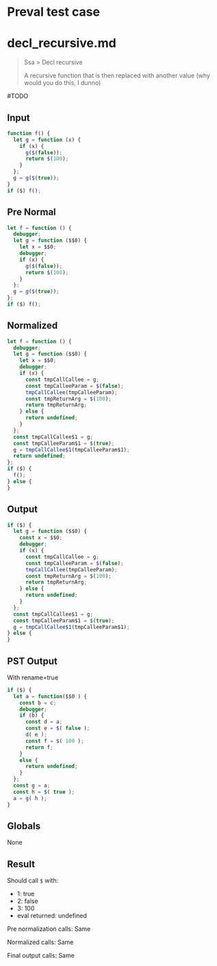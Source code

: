 # Preval test case

# decl_recursive.md

> Ssa > Decl recursive
>
> A recursive function that is then replaced with another value (why would you do this, I dunno)

#TODO

## Input

`````js filename=intro
function f() {
  let g = function (x) {
    if (x) {
      g($(false));
      return $(100);
    }
  };
  g = g($(true));
}
if ($) f();
`````

## Pre Normal

`````js filename=intro
let f = function () {
  debugger;
  let g = function ($$0) {
    let x = $$0;
    debugger;
    if (x) {
      g($(false));
      return $(100);
    }
  };
  g = g($(true));
};
if ($) f();
`````

## Normalized

`````js filename=intro
let f = function () {
  debugger;
  let g = function ($$0) {
    let x = $$0;
    debugger;
    if (x) {
      const tmpCallCallee = g;
      const tmpCalleeParam = $(false);
      tmpCallCallee(tmpCalleeParam);
      const tmpReturnArg = $(100);
      return tmpReturnArg;
    } else {
      return undefined;
    }
  };
  const tmpCallCallee$1 = g;
  const tmpCalleeParam$1 = $(true);
  g = tmpCallCallee$1(tmpCalleeParam$1);
  return undefined;
};
if ($) {
  f();
} else {
}
`````

## Output

`````js filename=intro
if ($) {
  let g = function ($$0) {
    const x = $$0;
    debugger;
    if (x) {
      const tmpCallCallee = g;
      const tmpCalleeParam = $(false);
      tmpCallCallee(tmpCalleeParam);
      const tmpReturnArg = $(100);
      return tmpReturnArg;
    } else {
      return undefined;
    }
  };
  const tmpCallCallee$1 = g;
  const tmpCalleeParam$1 = $(true);
  g = tmpCallCallee$1(tmpCalleeParam$1);
} else {
}
`````

## PST Output

With rename=true

`````js filename=intro
if ($) {
  let a = function($$0 ) {
    const b = c;
    debugger;
    if (b) {
      const d = a;
      const e = $( false );
      d( e );
      const f = $( 100 );
      return f;
    }
    else {
      return undefined;
    }
  };
  const g = a;
  const h = $( true );
  a = g( h );
}
`````

## Globals

None

## Result

Should call `$` with:
 - 1: true
 - 2: false
 - 3: 100
 - eval returned: undefined

Pre normalization calls: Same

Normalized calls: Same

Final output calls: Same
